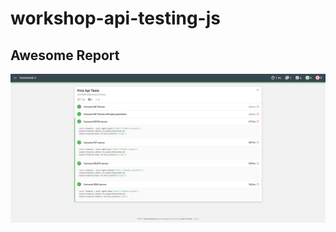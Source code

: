# workshop-api-testing-js

## Awesome Report

![Screenshot of Awesome Mocha Report](snapshots/test-snapshot.png)
